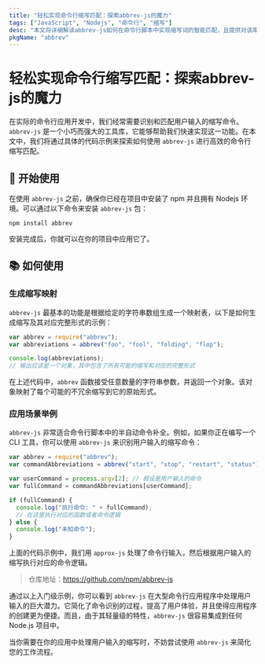```yaml
---
title: "轻松实现命令行缩写匹配：探索abbrev-js的魔力"
tags: ["JavaScript", "Nodejs", "命令行", "缩写"]
desc: "本文将详细解读abbrev-js如何在命令行脚本中实现缩写词的智能匹配，且提供对该库的实际使用场景和代码示例，助你在开发中提升效率。"
pkgName: "abbrev"
---
```


# 轻松实现命令行缩写匹配：探索abbrev-js的魔力

在实际的命令行应用开发中，我们经常需要识别和匹配用户输入的缩写命令。`abbrev-js` 是一个小巧而强大的工具库，它能够帮助我们快速实现这一功能。在本文中，我们将通过具体的代码示例来探索如何使用 `abbrev-js` 进行高效的命令行缩写匹配。

## 🚀 开始使用

在使用 `abbrev-js` 之前，确保你已经在项目中安装了 npm 并且拥有 Nodejs 环境。可以通过以下命令来安装 `abbrev-js` 包：

```shell
npm install abbrev
```

安装完成后，你就可以在你的项目中应用它了。

## 📚 如何使用

### 生成缩写映射

`abbrev-js` 最基本的功能是根据给定的字符串数组生成一个映射表，以下是如何生成缩写及其对应完整形式的示例：

```javascript
var abbrev = require("abbrev");
var abbreviations = abbrev("foo", "fool", "folding", "flop");

console.log(abbreviations);
// 输出应该是一个对象，其中包含了所有可能的缩写和对应的完整形式
```

在上述代码中，`abbrev` 函数接受任意数量的字符串参数，并返回一个对象。该对象映射了每个可能的不冗余缩写到它的原始形式。

### 应用场景举例

`abbrev-js` 非常适合命令行脚本中的半自动命令补全。例如，如果你正在编写一个 CLI 工具，你可以使用 `abbrev-js` 来识别用户输入的缩写命令：

```javascript
var abbrev = require("abbrev");
var commandAbbreviations = abbrev("start", "stop", "restart", "status");

var userCommand = process.argv[2]; // 假设是用户输入的命令
var fullCommand = commandAbbreviations[userCommand];

if (fullCommand) {
  console.log("执行命令: " + fullCommand);
  // 在这里执行对应的函数或者命令逻辑
} else {
  console.log("未知命令");
}
```

上面的代码示例中，我们用 `approx-js` 处理了命令行输入，然后根据用户输入的缩写执行对应的命令逻辑。

> 仓库地址：https://github.com/npm/abbrev-js

通过以上入门级示例，你可以看到 `abbrev-js` 在大型命令行应用程序中处理用户输入的巨大潜力。它简化了命令识别的过程，提高了用户体验，并且使得应用程序的创建更为便捷。而且，由于其轻量级的特性，`abbrev-js` 很容易集成到任何 Node.js 项目中。

当你需要在你的应用中处理用户输入的缩写时，不妨尝试使用 `abbrev-js` 来简化您的工作流程。
